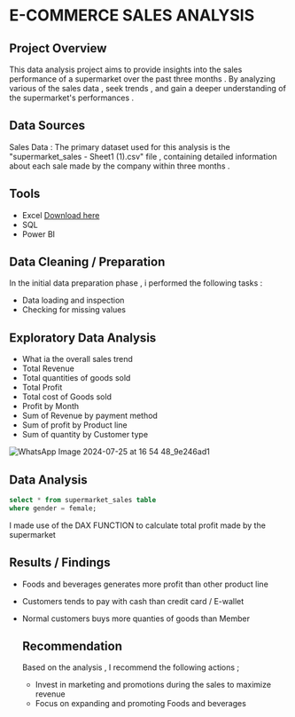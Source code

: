 # E-COMMERCE SALES ANALYSIS
## Project Overview
This data analysis project aims to provide insights into the sales performance of a supermarket over the past three months .
By analyzing various of the sales data , seek trends , and gain a deeper understanding of the supermarket's performances .
## Data Sources
Sales Data : The primary dataset used for this analysis is the "supermarket_sales - Sheet1 (1).csv" file , containing detailed information about each sale made by the company within three months .

## Tools
- Excel [Download here](https://www.kaggle.com/datasets/aungpyaeap/supermarket-sales/data)
- SQL
- Power BI
 ## Data Cleaning / Preparation 
 In the initial data preparation phase , i performed the following tasks : 
 - Data loading and inspection
 - Checking for missing values 
## Exploratory Data Analysis
- What ia the overall sales trend
- Total Revenue
- Total quantities of goods sold
- Total Profit
- Total cost of Goods sold
- Profit by Month
- Sum of Revenue by payment method
- Sum of profit by Product line
- Sum of quantity by Customer type


![WhatsApp Image 2024-07-25 at 16 54 48_9e246ad1](https://github.com/user-attachments/assets/cce91c7e-ede5-426b-a66a-664c2cdb6264)




  ##  Data Analysis
  ```sql
  select * from supermarket_sales table
  where gender = female;
  ```
  I made use of the DAX FUNCTION to calculate total profit made by the supermarket
  ## Results / Findings
  - Foods and beverages generates more profit than other product line
  - Customers tends to pay with cash than credit card / E-wallet
  - Normal customers buys more quanties of goods than Member

    ## Recommendation
    Based on the analysis , I recommend the following actions ;
    - Invest in marketing and promotions during the sales to maximize revenue
    - Focus on expanding and promoting Foods and beverages
      
  
